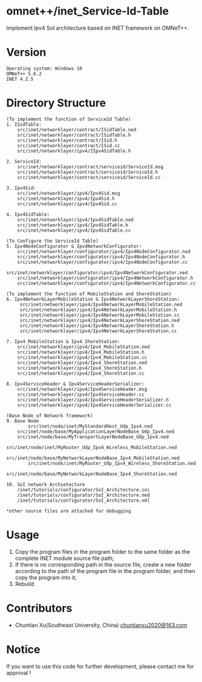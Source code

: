 # omnet++/inet_Service-Id-Table 
Implement Ipv4 SoI architecture based on INET framework on OMNeT++.
# Version
	Operating system: Windows 10
	OMNeT++ 5.6.2
	INET 4.2.5
# Directory Structure
	(To implement the function of ServiceId Table)
	1. ISidTable:
		src/inet/networklayer/contract/ISidTable.ned
		src/inet/networklayer/contract/ISidTable.h
		src/inet/networklayer/contract/ISid.h
		src/inet/networklayer/contract/ISid.cc
		src/inet/networklayer/ipv4/IIpv4SidTable.h

	2. ServiceId:
		src/inet/networklayer/contract/serviceid/ServiceId.msg
		src/inet/networklayer/contract/serviceid/ServiceId.h
		src/inet/networklayer/contract/serviceid/ServiceId.cc

	3. Ipv4Sid:
		src/inet/networklayer/ipv4/Ipv4Sid.msg
		src/inet/networklayer/ipv4/Ipv4Sid.h
		src/inet/networklayer/ipv4/Ipv4Sid.cc
		
	4. Ipv4SidTable:
		src/inet/networklayer/ipv4/Ipv4SidTable.ned
		src/inet/networklayer/ipv4/Ipv4SidTable.h
		src/inet/networklayer/ipv4/Ipv4SidTable.cc
		
	(To Configure the ServiceId Table)
	5. Ipv4NodeConfigurator & Ipv4NetworkConfigurator:
		src/inet/networklayer/configurator/ipv4/Ipv4NodeConfigurator.ned
		src/inet/networklayer/configurator/ipv4/Ipv4NodeConfigurator.h
		src/inet/networklayer/configurator/ipv4/Ipv4NodeConfigurator.cc
		src/inet/networklayer/configurator/ipv4/Ipv4NetworkConfigurator.ned
		src/inet/networklayer/configurator/ipv4/Ipv4NetworkConfigurator.h
		src/inet/networklayer/configurator/ipv4/Ipv4NetworkConfigurator.cc
		
	(To implement the function of MobileStation and ShoreStation)
	6. Ipv4NetworkLayerMobileStation & Ipv4NetworkLayerShoreStation:
		 src/inet/networklayer/ipv4/Ipv4NetworkLayerMobileStation.ned
		 src/inet/networklayer/ipv4/Ipv4NetworkLayerMobileStation.h
		 src/inet/networklayer/ipv4/Ipv4NetworkLayerMobileStation.cc
		 src/inet/networklayer/ipv4/Ipv4NetworkLayerShoreStation.ned
		 src/inet/networklayer/ipv4/Ipv4NetworkLayerShoreStation.h
		 src/inet/networklayer/ipv4/Ipv4NetworkLayerShoreStation.cc
		 
	7. Ipv4_MobileStation & Ipv4_ShoreStation:
		src/inet/networklayer/ipv4/Ipv4_MobileStation.ned
		src/inet/networklayer/ipv4/Ipv4_MobileStation.h
		src/inet/networklayer/ipv4/Ipv4_MobileStation.cc
		src/inet/networklayer/ipv4/Ipv4_ShoreStation.ned
		src/inet/networklayer/ipv4/Ipv4_ShoreStation.h
		src/inet/networklayer/ipv4/Ipv4_ShoreStation.cc
	
	8. Ipv4ServiceHeader & Ipv4ServiceHeaderSerializer:
		src/inet/networklayer/ipv4/Ipv4ServiceHeader.msg
		src/inet/networklayer/ipv4/Ipv4ServiceHeader.cc
		src/inet/networklayer/ipv4/Ipv4ServiceHeaderSerializer.h
		src/inet/networklayer/ipv4/Ipv4ServiceHeaderSerializer.cc
                
	(Base Node of Network framework)
	9. Base Node
        	src/inet/node/inet/MyStandardHost_Udp_Ipv4.ned
		src/inet/node/base/MyApplicationLayerNodeBase_Udp_Ipv4.ned
		src/inet/node/base/MyTransportLayerNodeBase_Udp_Ipv4.ned
        	src/inet/node/inet/MyRouter_Udp_Ipv4_Wireless_MobileStation.ned
        	src/inet/node/base/MyNetworkLayerNodeBase_Ipv4_MobileStation.ned
        	src/inet/node/inet/MyRouter_Udp_Ipv4_Wireless_ShoreStation.ned
        	src/inet/node/base/MyNetworkLayerNodeBase_Ipv4_ShoreStation.ned
		
	10. SoI network Archietecture
		/inet/tutorials/configurator/SoI_Architecture.ini
		/inet/tutorials/configurator/SoI_Architecture.ned
		/inet/tutorials/configurator/SoI_Architecture.xml
		
	*other source files are attached for debugging 
# Usage
1. Copy the program files in the program folder to the same folder as the complete INET module source file path;
2. If there is no corresponding path in the source file, create a new folder according to the path of the program file in the program folder, and then copy the program into it;
3. Rebuild
# Contributors
* Chuntian Xu(Southeast University, China)
chuntianxu2020@163.com
# Notice
If you want to use this code for further development, please contact me for approval !
